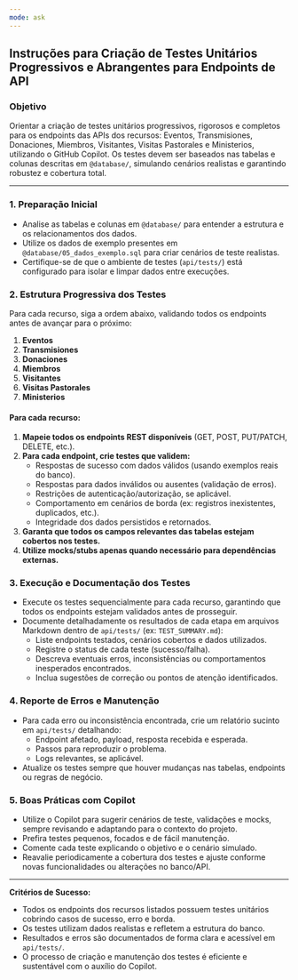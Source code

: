 ```yaml
---
mode: ask
---
```

## Instruções para Criação de Testes Unitários Progressivos e Abrangentes para Endpoints de API

### Objetivo
Orientar a criação de testes unitários progressivos, rigorosos e completos para os endpoints das APIs dos recursos: Eventos, Transmisiones, Donaciones, Miembros, Visitantes, Visitas Pastorales e Ministerios, utilizando o GitHub Copilot. Os testes devem ser baseados nas tabelas e colunas descritas em `@database/`, simulando cenários realistas e garantindo robustez e cobertura total.

---

### 1. Preparação Inicial
- Analise as tabelas e colunas em `@database/` para entender a estrutura e os relacionamentos dos dados.
- Utilize os dados de exemplo presentes em `@database/05_dados_exemplo.sql` para criar cenários de teste realistas.
- Certifique-se de que o ambiente de testes (`api/tests/`) está configurado para isolar e limpar dados entre execuções.

### 2. Estrutura Progressiva dos Testes
Para cada recurso, siga a ordem abaixo, validando todos os endpoints antes de avançar para o próximo:
1. **Eventos**
2. **Transmisiones**
3. **Donaciones**
4. **Miembros**
5. **Visitantes**
6. **Visitas Pastorales**
7. **Ministerios**

#### Para cada recurso:
1. **Mapeie todos os endpoints REST disponíveis** (GET, POST, PUT/PATCH, DELETE, etc.).
2. **Para cada endpoint, crie testes que validem:**
   - Respostas de sucesso com dados válidos (usando exemplos reais do banco).
   - Respostas para dados inválidos ou ausentes (validação de erros).
   - Restrições de autenticação/autorização, se aplicável.
   - Comportamento em cenários de borda (ex: registros inexistentes, duplicados, etc.).
   - Integridade dos dados persistidos e retornados.
3. **Garanta que todos os campos relevantes das tabelas estejam cobertos nos testes.**
4. **Utilize mocks/stubs apenas quando necessário para dependências externas.**

### 3. Execução e Documentação dos Testes
- Execute os testes sequencialmente para cada recurso, garantindo que todos os endpoints estejam validados antes de prosseguir.
- Documente detalhadamente os resultados de cada etapa em arquivos Markdown dentro de `api/tests/` (ex: `TEST_SUMMARY.md`):
  - Liste endpoints testados, cenários cobertos e dados utilizados.
  - Registre o status de cada teste (sucesso/falha).
  - Descreva eventuais erros, inconsistências ou comportamentos inesperados encontrados.
  - Inclua sugestões de correção ou pontos de atenção identificados.

### 4. Reporte de Erros e Manutenção
- Para cada erro ou inconsistência encontrada, crie um relatório sucinto em `api/tests/` detalhando:
  - Endpoint afetado, payload, resposta recebida e esperada.
  - Passos para reproduzir o problema.
  - Logs relevantes, se aplicável.
- Atualize os testes sempre que houver mudanças nas tabelas, endpoints ou regras de negócio.

### 5. Boas Práticas com Copilot
- Utilize o Copilot para sugerir cenários de teste, validações e mocks, sempre revisando e adaptando para o contexto do projeto.
- Prefira testes pequenos, focados e de fácil manutenção.
- Comente cada teste explicando o objetivo e o cenário simulado.
- Reavalie periodicamente a cobertura dos testes e ajuste conforme novas funcionalidades ou alterações no banco/API.

---

**Critérios de Sucesso:**
- Todos os endpoints dos recursos listados possuem testes unitários cobrindo casos de sucesso, erro e borda.
- Os testes utilizam dados realistas e refletem a estrutura do banco.
- Resultados e erros são documentados de forma clara e acessível em `api/tests/`.
- O processo de criação e manutenção dos testes é eficiente e sustentável com o auxílio do Copilot.